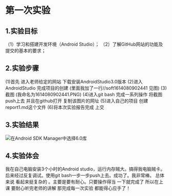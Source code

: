 
# 第一次实验
## 1.实验目标
（1）学习和搭建开发环境（Android Studio）；
（2）了解GitHub网站的功能及提交的基本的要求；
## 2.实验步骤
(1)首先 进入老师给定的网站 下载安装AndroidStudio3.0版本
(2)进入AndroidStudio 完成项目的创建 (里面我加了一行//soft1614080902441 见图) 
(3)截图 (我命名为1614080902441.PNG)
(4)进入git bash 完成一系列操作 将截图push上去 并且在github打开 复制该图片的网址
(5)进入自己的项目 创建report1.md这个文件
(6)将本次实验报告完成 上交
## 3.实验结果
![在Android SDK Manager中选择6.0库](https://raw.githubusercontent.com/xieguocheng/android-labs-2018/master/soft1614080902441/soft1614080902441.png)
## 4.实验体会
我在自己电脑安装3个小时的Android studio，运行内存贼大。搞得我电脑贼卡。后来经过反复调试。使用git bash一步一步push上去。成功了。我非常棒。
总体来说 看起来挺复杂的 。主要是要有耐心。只要操作得当 一下就完成了 所以在上课  要耐心听完老师的讲解 那完成每一次实验  都能得心应手了！

